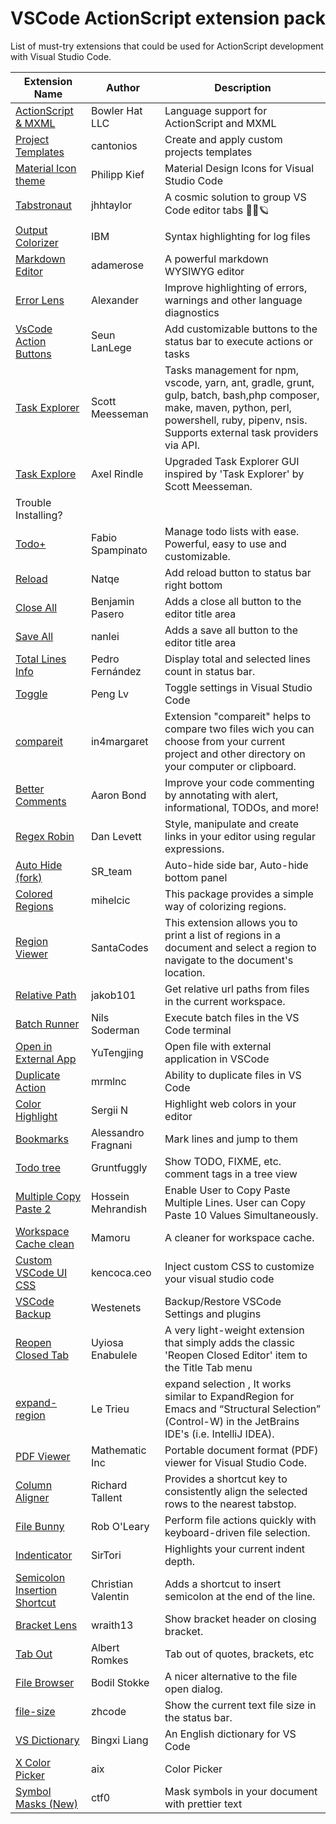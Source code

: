 # VSCode ActionScript extension pack

List of must-try extensions that could be used for ActionScript development with Visual Studio Code.

| Extension Name                                                                                                      | Author              | Description                                                                                                                                                                                  |
| ------------------------------------------------------------------------------------------------------------------- | ------------------- | -------------------------------------------------------------------------------------------------------------------------------------------------------------------------------------------- |
| [ActionScript & MXML](https://marketplace.visualstudio.com/items?itemName=bowlerhatllc.vscode-as3mxml)              | Bowler Hat LLC      | Language support for ActionScript and MXML                                                                                                                                                   |
| [Project Templates](https://marketplace.visualstudio.com/items?itemName=cantonios.project-templates)              | cantonios      | Create and apply custom projects templates                                                                                                                                                   |
| [Material Icon theme](https://marketplace.visualstudio.com/items?itemName=PKief.material-icon-theme)                | Philipp Kief        | Material Design Icons for Visual Studio Code                                                                                                                                                 |
| [Tabstronaut](https://marketplace.visualstudio.com/items?itemName=jhhtaylor.tabstronaut)                            | jhhtaylor           | A cosmic solution to group VS Code editor tabs 👩‍🚀🪐                                                                                                                                          |
| [Output Colorizer](https://marketplace.visualstudio.com/items?itemName=IBM.output-colorizer)                        | IBM                 | Syntax highlighting for log files                                                                                                                                                            |
| [Markdown Editor](https://marketplace.visualstudio.com/items?itemName=adamerose.markdown-wysiwyg)                   | adamerose           | A powerful markdown WYSIWYG editor                                                                                                                                                           |
| [Error Lens](https://marketplace.visualstudio.com/items?itemName=usernamehw.errorlens)                              | Alexander           | Improve highlighting of errors, warnings and other language diagnostics                                                                                                                      |
| [VsCode Action Buttons](https://marketplace.visualstudio.com/items?itemName=seunlanlege.action-buttons)             | Seun LanLege        | Add customizable buttons to the status bar to execute actions or tasks                                                                          |
| [Task Explorer](https://marketplace.visualstudio.com/items?itemName=spmeesseman.vscode-taskexplorer)             | Scott Meesseman        | Tasks management for npm, vscode, yarn, ant, gradle, grunt, gulp, batch, bash,php composer, make, maven, python, perl, powershell, ruby, pipenv, nsis. Supports external task providers via API.                                                                          |
| [Task Explore](https://marketplace.visualstudio.com/items?itemName=axelrindle.task-explorer)             | Axel Rindle        | Upgraded Task Explorer GUI inspired by 'Task Explorer' by Scott Meesseman.
Trouble Installing?                                                                          |
| [Todo+](https://marketplace.visualstudio.com/items?itemName=fabiospampinato.vscode-todo-plus)             | Fabio Spampinato        | Manage todo lists with ease. Powerful, easy to use and customizable.                                                                          |
| [Reload](https://marketplace.visualstudio.com/items?itemName=natqe.reload)                                          | Natqe               | Add reload button to status bar right bottom                                                                                                                                                 |
| [Close All](https://marketplace.visualstudio.com/items?itemName=benjpas.close-all)                                  | Benjamin Pasero     | Adds a close all button to the editor title area                                                                                                                                             |
| [Save All](https://marketplace.visualstudio.com/items?itemName=nanlei.save-all)                                     | nanlei              | Adds a save all button to the editor title area                                                                                                                                              |
| [Total Lines Info](https://marketplace.visualstudio.com/items?itemName=peterfh.linesinfostatusbar)                         | Pedro Fernández        | Display total and selected lines count in status bar.                                                                                                                                                      |
| [Toggle](https://marketplace.visualstudio.com/items?itemName=rebornix.toggle)                                       | Peng Lv             | Toggle settings in Visual Studio Code                                                                                                                                                        |
| [compareit](https://marketplace.visualstudio.com/items?itemName=in4margaret.compareit)                              | in4margaret         | Extension "compareit" helps to compare two files wich you can choose from your current project and other directory on your computer or clipboard.                                            |
| [Better Comments](https://marketplace.visualstudio.com/items?itemName=aaron-bond.better-comments)                   | Aaron Bond          | Improve your code commenting by annotating with alert, informational, TODOs, and more!                                                                                                       |
| [Regex Robin](https://marketplace.visualstudio.com/items?itemName=DanLevett.regex-robin)                        | Dan Levett          | Style, manipulate and create links in your editor using regular expressions.                                                                                                                                |
| [Auto Hide (fork)](https://marketplace.visualstudio.com/items?itemName=SR-team.vscode-autohide-fork)                | SR_team             | Auto-hide side bar, Auto-hide bottom panel                                                                                                                                                   |
| [Colored Regions](https://marketplace.visualstudio.com/items?itemName=mihelcic.colored-regions)                     | mihelcic            | This package provides a simple way of colorizing regions.                                                                                                                                    |
| [Region Viewer](https://marketplace.visualstudio.com/items?itemName=SantaCodes.santacodes-region-viewer)                           | SantaCodes          | This extension allows you to print a list of regions in a document and select a region to navigate to the document's location.                                                                                                                                                   |
| [Relative Path](https://marketplace.visualstudio.com/items?itemName=jakob101.RelativePath)                          | jakob101            | Get relative url paths from files in the current workspace.                                                                                                                                  |
| [Batch Runner](https://marketplace.visualstudio.com/items?itemName=NilsSoderman.batch-runner)                       | Nils Soderman       | Execute batch files in the VS Code terminal                                                                                                                                                  |
| [Open in External App](https://marketplace.visualstudio.com/items?itemName=YuTengjing.open-in-external-app)         | YuTengjing          | Open file with external application in VSCode                                                                                                                                                |
| [Duplicate Action](https://marketplace.visualstudio.com/items?itemName=mrmlnc.vscode-duplicate)                     | mrmlnc              | Ability to duplicate files in VS Code                                                                                                                                                        |
| [Color Highlight](https://marketplace.visualstudio.com/items?itemName=naumovs.color-highlight)                      | Sergii N            | Highlight web colors in your editor                                                                                                                                                          |
| [Bookmarks](https://marketplace.visualstudio.com/items?itemName=alefragnani.Bookmarks)                              | Alessandro Fragnani | Mark lines and jump to them                                                                                                                                                                  |
| [Todo tree](https://marketplace.visualstudio.com/items?itemName=Gruntfuggly.todo-tree)                              | Gruntfuggly         | Show TODO, FIXME, etc. comment tags in a tree view                                                                                                                                           |
| [Multiple Copy Paste 2](https://marketplace.visualstudio.com/items?itemName=HosseinMehrandish.multiplecopypaste2)   | Hossein Mehrandish  | Enable User to Copy Paste Multiple Lines. User can Copy Paste 10 Values Simultaneously.                                                                                                      |
| [Workspace Cache clean](https://marketplace.visualstudio.com/items?itemName=MamoruDS.workspace-cacheclean)          | Mamoru              | A cleaner for workspace cache.                                                                                                                                                               |
| [Custom VSCode UI CSS](https://marketplace.visualstudio.com/items?itemName=kencocaceo.customvscodeuicss)            | kencoca.ceo         | Inject custom CSS to customize your visual studio code                                                                                                                                       |
| [VSCode Backup](https://marketplace.visualstudio.com/items?itemName=westenets.vscode-backup)                        | Westenets           | Backup/Restore VSCode Settings and plugins                                                                                                                                                   |
| [Reopen Closed Tab](https://marketplace.visualstudio.com/items?itemName=uyiosa-enabulele.reopenclosedtab)           | Uyiosa Enabulele    | A very light-weight extension that simply adds the classic 'Reopen Closed Editor' item to the Title Tab menu                                                                                 |
| [expand-region](https://marketplace.visualstudio.com/items?itemName=letrieu.expand-region)                          | Le Trieu            | expand selection , It works similar to ExpandRegion for Emacs and “Structural Selection” (Control-W) in the JetBrains IDE's (i.e. IntelliJ IDEA).                                            |
| [PDF Viewer](https://marketplace.visualstudio.com/items?itemName=mathematic.vscode-pdf)                             | Mathematic Inc      | Portable document format (PDF) viewer for Visual Studio Code.                                                                                                                                |
| [Column Aligner](https://marketplace.visualstudio.com/items?itemName=RichardTallentVS.column-aligner)               | Richard Tallent     | Provides a shortcut key to consistently align the selected rows to the nearest tabstop.                                                                                                      |
| [File Bunny](https://marketplace.visualstudio.com/items?itemName=robole.file-bunny)               | Rob O'Leary     | Perform file actions quickly with keyboard-driven file selection.                                                                                                      |
| [Indenticator](https://marketplace.visualstudio.com/items?itemName=SirTori.indenticator)               | SirTori     | Highlights your current indent depth.                                                                                                      |
| [Semicolon Insertion Shortcut](https://marketplace.visualstudio.com/items?itemName=chrisvltn.vs-code-semicolon-insertion)               | Christian Valentin     | Adds a shortcut to insert semicolon at the end of the line.                                                                                                      |
| [Bracket Lens](https://marketplace.visualstudio.com/items?itemName=wraith13.bracket-lens)               | wraith13     | Show bracket header on closing bracket.                                                                                                      |
| [Tab Out](https://marketplace.visualstudio.com/items?itemName=albert.TabOut)               | Albert Romkes     | Tab out of quotes, brackets, etc                                                                                                      |
| [File Browser](https://marketplace.visualstudio.com/items?itemName=bodil.file-browser)               | Bodil Stokke     | A nicer alternative to the file open dialog.                                                                                                      |
| [file-size](https://marketplace.visualstudio.com/items?itemName=zh9528.file-size)               | zhcode     |Show the current text file size in the status bar.                                                                                                      |
| [VS Dictionary](https://marketplace.visualstudio.com/items?itemName=BingxiLiang.vscode-dictionary)               | Bingxi Liang     | An English dictionary for VS Code                                                                                                      |
| [X Color Picker](https://marketplace.visualstudio.com/items?itemName=aix.x-color-picker)               | aix     | Color Picker                                                                                                      |
| [Symbol Masks (New)](https://marketplace.visualstudio.com/items?itemName=ctf0.symbol-masks-new)               | ctf0     | Mask symbols in your document with prettier text                                                                                                      |

